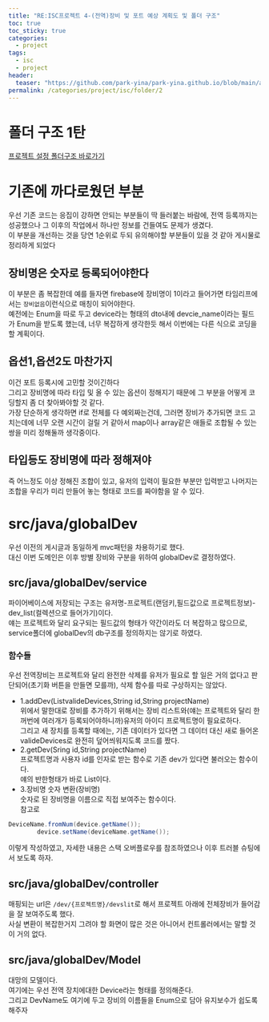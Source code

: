 ```yaml
---
title: "RE:ISC프로젝트 4-(전역)장비 및 포트 예상 계획도 및 폴더 구조"
toc: true
toc_sticky: true
categories:
  - project
tags:
  - isc
  - project
header:
  teaser: "https://github.com/park-yina/park-yina.github.io/blob/main/assets/images/isc_devoprt.png?raw=true"
permalink: /categories/project/isc/folder/2
---
```

# 폴더 구조 1탄
[프로젝트 설정 폴더구조 바로가기](https://park-yina.github.io/categories/project/isc/folder/1)
# 기존에 까다로웠던 부분
우선 기존 코드는 응집이 강하면 안되는 부분들이 딱 들러붙는 바람에, 전역 등록까지는 성공했으나 그 이후의 작업에서 하나만 정보를 건들여도 문제가 생겼다.<br>
이 부분을 개선하는 것을 당연 1순위로 두되 유의해야할 부분들이 있을 것 같아 게시물로 정리하게 되었다
## 장비명은 숫자로 등록되어야한다
이 부분은 좀 복잡한데 예를 들자면 firebase에 장비명이 1이라고 들어가면 타임리프에서는 `장비없음`이런식으로 매칭이 되어야한다.<br>
예전에는 Enum을 따로 두고 device라는 형태의 dto내에 devcie_name이라는 필드가 Enum을 받도록 했는데, 너무 복잡하게 생각한듯 해서 이번에는 다른 식으로 코딩을 할 계획이다.
## 옵션1,옵션2도 마찬가지
이건 포트 등록시에 고민할 것이긴하다<br>
그리고 장비명에 따라 타입 및 올 수 있는 옵션이 정해지기 때문에 그 부분을 어떻게 코딩할지 좀 더 찾아봐야할 것 같다.<br>
가장 단순하게 생각하면 if로 전체를 다 예외짜는건데, 그러면 장비가 추가되면 코드 고치는데에 너무 오랜 시간이 걸릴 거 같아서 map이나 array같은 애들로 조합될 수 있는 쌍을 미리 정해둘까 생각중이다.
## 타입등도 장비명에 따라 정해져야
즉 어느정도 이상 정해진 조합이 있고, 유저의 입력이 필요한 부분만 입력받고 나머지는 조합을 우리가 미리 만들어 놓는 형태로 코드를 짜야함을 알 수 있다.
# src/java/globalDev
우선 이전의 게시글과 동일하게 mvc패턴을 차용하기로 했다.<br>
대신 이번 도메인은 이후 방별 장비와 구분을 위하여 globalDev로 결정하였다.
## src/java/globalDev/service
파이어베이스에 저장되는 구조는 유저명-프로젝트(랜덤키,필드값으로 프로젝트정보)-dev_list(컬렉션으로 들어가기)이다.<br>
얘는 프로젝트와 달리 요구되는 필드값의 형태가 약간이라도 더 복잡하고 많으므로, service폴더에 globalDev의 db구조를 정의하지는 않기로 하였다.
### 함수들
우선 전역장비는 프로젝트와 달리 완전한 삭제를 유저가 필요로 할 일은 거의 없다고 판단되어(초기화 버튼을 만들면 모를까), 삭제 함수를 따로 구상하지는 않았다.<br>
- 1.addDev(List<Device>valideDevices,String id,String projectName)<br>
위에서 말한대로 장비를 추가하기 위해서는 장비 리스트와(얘는 프로젝트와 달리 한꺼번에 여러개가 등록되어야하니까)유저의 아이디 프로젝트명이 필요로하다.<br>
그리고 새 장치를 등록할 때에는, 기존 데이터가 있다면 그 데이터 대신 새로 들어온 valideDevices로 완전히 덮어씌워지도록 코드를 짰다.
- 2.getDev(Sring id,String projectName)<br>
프로젝트명과 사용자 id를 인자로 받는 함수로 기존 dev가 있다면 불러오는 함수이다.<br>
얘의 반한형태가 바로 List<Device>이다.<br>
- 3.장비명 숫자 변환(장비명)<br>
숫자로 된 장비명을 이름으로 직접 보여주는 함수이다.<br>
참고로
```java
DeviceName.fromNum(device.getName());
        device.setName(deviceName.getName());
``` 
이렇게 작성하였고, 자세한 내용은 스택 오버플로우를 참조하였으나 이후 트러블 슈팅에서 보도록 하자.
## src/java/globalDev/controller
매핑되는 url은 `/dev/{프로젝트명}/devslit`로 해서 프로젝트 아래에 전체장비가 들어감을 잘 보여주도록 했다.<br>
사실 변환이 복잡한거지 그려야 할 화면이 많은 것은 아니어서 컨트롤러에서는 말할 것이 거의 없다.
## src/java/globalDev/Model
대망의 모델이다.<br>
여기에는 우선 전역 장치에대한 Device라는 형태를 정의해준다.<br>
그리고 DevName도 여기에 두고 장비의 이름들을 Enum으로 담아 유지보수가 쉽도록 해주자